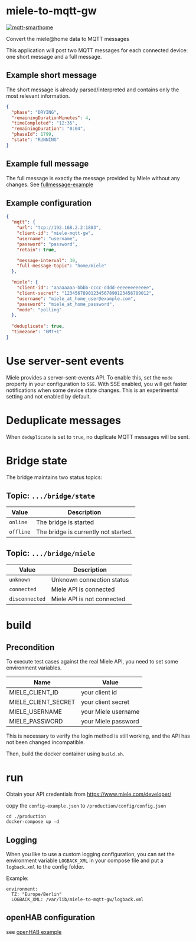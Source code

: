 # miele-to-mqtt-gw

[![mqtt-smarthome](https://img.shields.io/badge/mqtt-smarthome-blue.svg)](https://github.com/mqtt-smarthome/mqtt-smarthome)

Convert the miele@home data to MQTT messages

This application will post two MQTT messages for each connected device: one short message and a full message.

## Example short message

The short message is already parsed/interpreted and contains only the most relevant information.

```json
{
  "phase": "DRYING",
  "remainingDurationMinutes": 4,
  "timeCompleted": "12:35",
  "remainingDuration": "0:04",
  "phaseId": 1799,
  "state": "RUNNING"
}
```

## Example full message

The full message is exactly the message provided by Miele without any changes.
See [fullmessage-example](fullmessage-example.md)

## Example configuration

```json
{
  "mqtt": {
    "url": "tcp://192.168.2.2:1883",
    "client-id": "miele-mqtt-gw",
    "username": "username",
    "password": "password",
    "retain": true,

    "message-interval": 30,
    "full-message-topic": "home/miele"
  },

  "miele": {
    "client-id": "aaaaaaaa-bbbb-cccc-dddd-eeeeeeeeeeee",
    "client-secret": "12345678901234567890123456789012",
    "username": "miele_at_home_user@example.com",
    "password": "miele_at_home_password",
    "mode": "polling"
  },
  
  "deduplicate": true,
  "timezone": "GMT+1"
}
```

# Use server-sent events

Miele provides a server-sent-events API. To enable this, set the `mode`
property in your configuration to `SSE`. With SSE enabled, you will get faster notifications when some device state
changes. This is an experimental setting and not enabled by default.

# Deduplicate messages

When `deduplicate` is set to `true`, no duplicate MQTT messages will be sent.

# Bridge state

The bridge maintains two status topics:

## Topic: `.../bridge/state`

| Value     | Description                          |
| --------- | ------------------------------------ |
| `online`  | The bridge is started                |
| `offline` | The bridge is currently not started. |

## Topic: `.../bridge/miele`

| Value          | Description                |
| -------------- | -------------------------- |
| `unknown`      | Unknown connection status  |
| `connected`    | Miele API is connected     |
| `disconnected` | Miele API is not connected |

# build

## Precondition

To execute test cases against the real Miele API, you need to set some environment variables.

| Name                | Value               |
| ------------------- | ------------------- |
| MIELE_CLIENT_ID     | your client id      |
| MIELE_CLIENT_SECRET | your client secret  |
| MIELE_USERNAME      | your Miele username |
| MIELE_PASSWORD      | your Miele password |

This is necessary to verify the login method is still working, and the API has not been changed incompatible.

Then, build the docker container using `build.sh`.

# run

Obtain your API credentials from https://www.miele.com/developer/

copy the `config-example.json` to `/production/config/config.json`

```
cd ./production
docker-compose up -d
```

## Logging

When you like to use a custom logging configuration, you can set the environment variable `LOGBACK_XML` in your compose
file and put a `logback.xml` to the config folder.

Example:

```
environment:
  TZ: "Europe/Berlin"
  LOGBACK_XML: /var/lib/miele-to-mqtt-gw/logback.xml
```

## openHAB configuration

see [openHAB example](openHAB.md)

